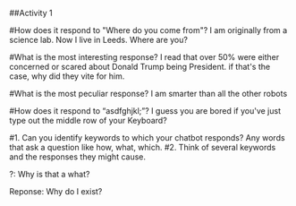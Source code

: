 ##Activity 1 

#How does it respond to "Where do you come from"? 
I am originally from a science lab. Now I live in Leeds. Where are you? 

#What is the most interesting response?
I read that over 50% were either concerned or scared about Donald Trump being President. if that's the case, why did they vite for him.

#What is the most peculiar response?
I am smarter than all the other robots

#How does it respond to “asdfghjkl;”?
I guess you are bored if you've just type out the middle row of your Keyboard? 

#1. Can you identify keywords to which your chatbot responds?
Any words that ask a question like how, what, which. 
#2. Think of several keywords and the responses they might cause.

?: Why is that a what? 

Reponse: Why do I exist?

